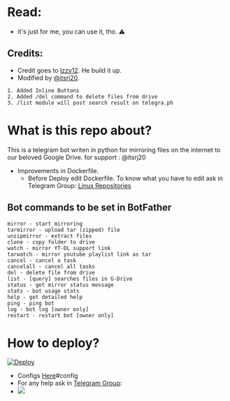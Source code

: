# Read:
- it's just for me, you can use it, tho. ⚠️


## Credits:
- Credit goes to [lzzy12](https://github.com/lzzy12). He build it up.
- Modified by [@itsrj20](https://github.com/itsrj20).
```
1. Added Inline Buttons
2. Added /del command to delete files from drive
3. /list module will post search result on telegra.ph
```

# What is this repo about?
This is a telegram bot writen in python for mirroring files on the internet to our beloved Google Drive.
 for support : @itsrj20


- Improvements in Dockerfile.
    - Before Deploy edit Dockerfile. To know what you have to edit ask in Telegram Group: [Linux Repositories](https://t.me/linux_repo)


## Bot commands to be set in BotFather

```
mirror - start mirroring
tarmirror - upload tar (zipped) file
unzipmirror - extract files
clone - copy folder to drive
watch - mirror YT-DL support link
tarwatch - mirror youtube playlist link as tar
cancel - cancel a task
cancelall - cancel all tasks
del - delete file from drive
list - [query] searches files in G-Drive
status - get mirror status message
stats - bot usage stats
help - get detailed help
ping - ping bot
log - bot log [owner only]
restart - restart bot [owner only]
```

# How to deploy?

[![Deploy](https://www.herokucdn.com/deploy/button.svg)](https://heroku.com/deploy)

- Configs [Here](https://github.com/itsrj20/Rj-gdrive-bot/tree/main)#config
- For any help ask in [Telegram Group](https://t.me/IndianRedmiK20pro):
- <a href="https://t.me/linux_repo"><img src="https://img.shields.io/badge/Telegram-Join%20Telegram%20Group-blue.svg?logo=telegram"></a>
